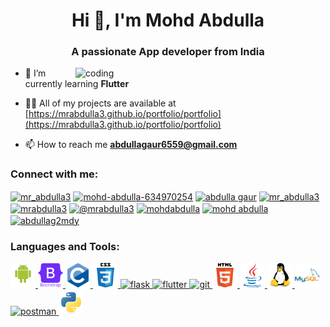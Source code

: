 <h1 align="center">Hi 👋, I'm Mohd Abdulla</h1>
<h3 align="center">A passionate App developer from India</h3>
<img align="right" alt="coding" width="400" src="https://camo.githubusercontent.com/b6fe32b65be1339aa5baaa90bee88504f292394e84eb489f596ec320c43fe5e6/68747470733a2f2f6d65646961312e67697068792e636f6d2f6d656469612f5262444b61637a71576f76497567794a6d572f67697068792e676966">

- 🌱 I’m currently learning **Flutter**

- 👨‍💻 All of my projects are available at [https://mrabdulla3.github.io/portfolio/portfolio](https://mrabdulla3.github.io/portfolio/portfolio)

- 📫 How to reach me **abdullagaur6559@gmail.com**

<h3 align="left">Connect with me:</h3>
<p align="left">
<a href="https://twitter.com/mr_abdulla3" target="blank"><img align="center" src="https://raw.githubusercontent.com/rahuldkjain/github-profile-readme-generator/master/src/images/icons/Social/twitter.svg" alt="mr_abdulla3" height="30" width="40" /></a>
<a href="https://linkedin.com/in/mohd-abdulla-634970254" target="blank"><img align="center" src="https://raw.githubusercontent.com/rahuldkjain/github-profile-readme-generator/master/src/images/icons/Social/linked-in-alt.svg" alt="mohd-abdulla-634970254" height="30" width="40" /></a>
<a href="https://fb.com/abdulla gaur" target="blank"><img align="center" src="https://raw.githubusercontent.com/rahuldkjain/github-profile-readme-generator/master/src/images/icons/Social/facebook.svg" alt="abdulla gaur" height="30" width="40" /></a>
<a href="https://instagram.com/mr_abdulla3" target="blank"><img align="center" src="https://raw.githubusercontent.com/rahuldkjain/github-profile-readme-generator/master/src/images/icons/Social/instagram.svg" alt="mr_abdulla3" height="30" width="40" /></a>
<a href="https://www.codechef.com/users/mrabdulla3" target="blank"><img align="center" src="https://cdn.jsdelivr.net/npm/simple-icons@3.1.0/icons/codechef.svg" alt="mrabdulla3" height="30" width="40" /></a>
<a href="https://www.hackerrank.com/@mrabdulla3" target="blank"><img align="center" src="https://raw.githubusercontent.com/rahuldkjain/github-profile-readme-generator/master/src/images/icons/Social/hackerrank.svg" alt="@mrabdulla3" height="30" width="40" /></a>
<a href="https://www.leetcode.com/mohdabdulla" target="blank"><img align="center" src="https://raw.githubusercontent.com/rahuldkjain/github-profile-readme-generator/master/src/images/icons/Social/leet-code.svg" alt="mohdabdulla" height="30" width="40" /></a>
<a href="https://www.hackerearth.com/mohd abdulla" target="blank"><img align="center" src="https://raw.githubusercontent.com/rahuldkjain/github-profile-readme-generator/master/src/images/icons/Social/hackerearth.svg" alt="mohd abdulla" height="30" width="40" /></a>
<a href="https://auth.geeksforgeeks.org/user/abdullag2mdy" target="blank"><img align="center" src="https://raw.githubusercontent.com/rahuldkjain/github-profile-readme-generator/master/src/images/icons/Social/geeks-for-geeks.svg" alt="abdullag2mdy" height="30" width="40" /></a>
</p>

<h3 align="left">Languages and Tools:</h3>
<p align="left"> <a href="https://developer.android.com" target="_blank" rel="noreferrer"> <img src="https://raw.githubusercontent.com/devicons/devicon/master/icons/android/android-original-wordmark.svg" alt="android" width="40" height="40"/> </a> <a href="https://getbootstrap.com" target="_blank" rel="noreferrer"> <img src="https://raw.githubusercontent.com/devicons/devicon/master/icons/bootstrap/bootstrap-plain-wordmark.svg" alt="bootstrap" width="40" height="40"/> </a> <a href="https://www.cprogramming.com/" target="_blank" rel="noreferrer"> <img src="https://raw.githubusercontent.com/devicons/devicon/master/icons/c/c-original.svg" alt="c" width="40" height="40"/> </a> <a href="https://www.w3schools.com/css/" target="_blank" rel="noreferrer"> <img src="https://raw.githubusercontent.com/devicons/devicon/master/icons/css3/css3-original-wordmark.svg" alt="css3" width="40" height="40"/> </a> <a href="https://flask.palletsprojects.com/" target="_blank" rel="noreferrer"> <img src="https://www.vectorlogo.zone/logos/pocoo_flask/pocoo_flask-icon.svg" alt="flask" width="40" height="40"/> </a> <a href="https://flutter.dev" target="_blank" rel="noreferrer"> <img src="https://www.vectorlogo.zone/logos/flutterio/flutterio-icon.svg" alt="flutter" width="40" height="40"/> </a> <a href="https://git-scm.com/" target="_blank" rel="noreferrer"> <img src="https://www.vectorlogo.zone/logos/git-scm/git-scm-icon.svg" alt="git" width="40" height="40"/> </a> <a href="https://www.w3.org/html/" target="_blank" rel="noreferrer"> <img src="https://raw.githubusercontent.com/devicons/devicon/master/icons/html5/html5-original-wordmark.svg" alt="html5" width="40" height="40"/> </a> <a href="https://www.java.com" target="_blank" rel="noreferrer"> <img src="https://raw.githubusercontent.com/devicons/devicon/master/icons/java/java-original.svg" alt="java" width="40" height="40"/> </a> <a href="https://www.linux.org/" target="_blank" rel="noreferrer"> <img src="https://raw.githubusercontent.com/devicons/devicon/master/icons/linux/linux-original.svg" alt="linux" width="40" height="40"/> </a> <a href="https://www.mysql.com/" target="_blank" rel="noreferrer"> <img src="https://raw.githubusercontent.com/devicons/devicon/master/icons/mysql/mysql-original-wordmark.svg" alt="mysql" width="40" height="40"/> </a> <a href="https://postman.com" target="_blank" rel="noreferrer"> <img src="https://www.vectorlogo.zone/logos/getpostman/getpostman-icon.svg" alt="postman" width="40" height="40"/> </a> <a href="https://www.python.org" target="_blank" rel="noreferrer"> <img src="https://raw.githubusercontent.com/devicons/devicon/master/icons/python/python-original.svg" alt="python" width="40" height="40"/> </a> </p>
